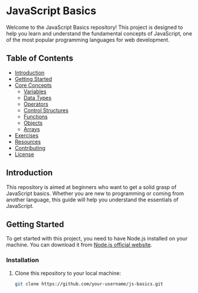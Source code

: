# JavaScript Basics

Welcome to the JavaScript Basics repository! This project is designed to help you learn and understand the fundamental concepts of JavaScript, one of the most popular programming languages for web development.

## Table of Contents

- [Introduction](#introduction)
- [Getting Started](#getting-started)
- [Core Concepts](#core-concepts)
  - [Variables](#variables)
  - [Data Types](#data-types)
  - [Operators](#operators)
  - [Control Structures](#control-structures)
  - [Functions](#functions)
  - [Objects](#objects)
  - [Arrays](#arrays)
- [Exercises](#exercises)
- [Resources](#resources)
- [Contributing](#contributing)
- [License](#license)

## Introduction

This repository is aimed at beginners who want to get a solid grasp of JavaScript basics. Whether you are new to programming or coming from another language, this guide will help you understand the essentials of JavaScript.

## Getting Started

To get started with this project, you need to have Node.js installed on your machine. You can download it from [Node.js official website](https://nodejs.org/).

### Installation

1. Clone this repository to your local machine:
   ```bash
   git clone https://github.com/your-username/js-basics.git
